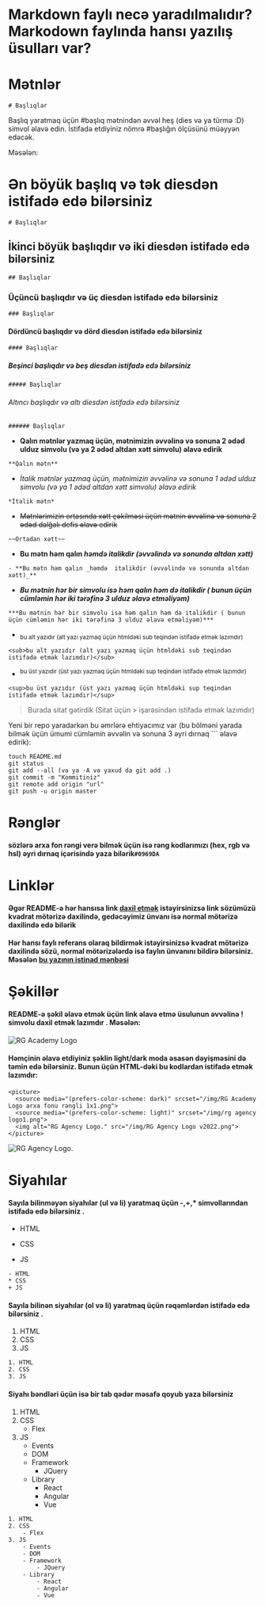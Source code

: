 # Markdown faylı necə yaradılmalıdır? Markodown faylında hansı yazılış üsulları var?

# Mətnlər
```
# Başlıqlar
```
Başlıq yaratmaq üçün #başlıq mətnindən əvvəl heş (dies və ya türmə :D) simvol əlavə edin. İstifadə etdiyiniz nömrə #başlığın ölçüsünü müəyyən edəcək.

Məsələn:
# Ən böyük başlıq və tək diesdən istifadə edə bilərsiniz
```
# Başlıqlar
```
## İkinci böyük başlıqdır və iki diesdən istifadə edə bilərsiniz
```
## Başlıqlar
```
### Üçüncü başlıqdır və üç diesdən istifadə edə bilərsiniz
```
### Başlıqlar
```
#### Dördüncü başlıqdır və dörd diesdən istifadə edə bilərsiniz
```
#### Başlıqlar
```
##### Beşinci başlıqdır və beş diesdən istifadə edə bilərsiniz
```
##### Başlıqlar
```
###### Altıncı başlıqdır və altı diesdən istifadə edə bilərsiniz
```
###### Başlıqlar
```


- **Qalın mətnlər yazmaq üçün, mətnimizin əvvəlinə və sonuna 2 ədəd ulduz simvolu (və ya 2 ədəd altdan xətt simvolu) əlavə edirik**
```
**Qalın mətn**
```
- *İtalik mətnlər yazmaq üçün, mətnimizin əvvəlinə və sonuna 1 ədəd ulduz simvolu (və ya 1 ədəd altdan xətt simvolu)  əlavə edirik*
```
*İtalik mətn*
```
- ~~Mətnlərimizin ortasında xətt çəkilməsi üçün mətnin əvvəlinə və sonuna 2 ədəd dalğalı defis əlavə edirik~~
```
~~Ortadan xətt~~
```

- **Bu mətn həm qalın _həmdə  italikdir (əvvəlində və sonunda altdan xətt)_**
```
- **Bu mətn həm qalın _həmdə  italikdir (əvvəlində və sonunda altdan xətt)_**
```

- ***Bu mətnin hər bir simvolu isə həm qalın həm də italikdir ( bunun üçün cümləmin hər iki tərəfinə 3 ulduz əlavə etməliyəm)***
```
***Bu mətnin hər bir simvolu isə həm qalın həm də italikdir ( bunun üçün cümləmin hər iki tərəfinə 3 ulduz əlavə etməliyəm)***
```

- <sub>bu alt yazıdır (alt yazı yazmaq üçün htmldəki sub teqindən istifadə etmək lazımdır)</sub>
```
<sub>bu alt yazıdır (alt yazı yazmaq üçün htmldəki sub teqindən istifadə etmək lazımdır)</sub>
```


- <sup>bu üst yazıdır (üst yazı yazmaq üçün htmldəki sup teqindən istifadə etmək lazımdır)</sup>
```
<sup>bu üst yazıdır (üst yazı yazmaq üçün htmldəki sup teqindən istifadə etmək lazımdır)</sup>
```


> Burada sitat gətirdik (Sitat üçün > işarəsindən istifadə etmək lazımdır)

Yeni bir repo yaradarkən bu əmrlərə ehtiyacımız var (bu bölməni yarada bilmək üçün ümumi cümləmin əvvəlin və sonuna 3  əyri dırnaq ``` əlavə edirik): 
``` 
touch README.md
git status 
git add --all (və ya -A və yaxud da git add .)
git commit -m "Kommitiniz"
git remote add origin "url"
git push -u origin master
```

# Rənglər
#### sözlərə arxa fon rəngi verə bilmək üçün isə rəng kodlarımızı (hex, rgb və hsl) əyri dırnaq içərisində yaza bilərik`#0969DA`

# Linklər

#### Əgər README-ə hər hansısa link [daxil etmək](https://www.instagram.com/rgacademy_org) istəyirsinizsə link sözümüzü kvadrat mötərizə daxilində, gedəcəyimiz ünvanı isə normal mötərizə daxilində edə bilərik

#### Hər hansı faylı referans olaraq bildirmək istəyirsinizsə kvadrat mötərizə daxilində sözü, normal mötərizələrdə isə faylın ünvanını bildirə bilərsiniz. Məsələn [bu yazının istinad mənbəsi](/MENBE.md)


# Şəkillər
#### README-ə şəkil əlavə etmək üçün link əlavə etmə üsulunun əvvəlinə ! simvolu daxil etmək lazımdır ![](). Məsələn:
![RG Academy Logo](./img/RG%20Agency%20Logo%20v2022.png)  

#### Həmçinin əlavə etdiyiniz şəklin light/dark moda əsasən dəyişməsini də təmin edə bilərsiniz. Bunun üçün HTML-dəki bu kodlardan istifadə etmək lazımdır:
```
<picture>
  <source media="(prefers-color-scheme: dark)" srcset="/img/RG Academy Logo arxa fonu rəngli 1x1.png">
  <source media="(prefers-color-scheme: light)" srcset="/img/rg agency logo1.png">
  <img alt="RG Agency Logo." src="/img/RG Agency Logo v2022.png">
</picture>
```
<picture>
  <source media="(prefers-color-scheme: dark)" srcset="/img/RG Academy Logo arxa fonu rəngli 1x1.png">
  <source media="(prefers-color-scheme: light)" srcset="/img/rg agency logo1.png">
  <img alt="RG Agency Logo." src="/img/RG Agency Logo v2022.png">
</picture>


# Siyahılar
#### Sayıla bilinməyən siyahılar (ul və li) yaratmaq üçün -,+,* simvollarından istifadə edə bilərsiniz .

- HTML
* CSS
+ JS
```
- HTML
* CSS
+ JS
```

#### Sayıla bilinən siyahılar (ol və li) yaratmaq üçün rəqəmlərdən istifadə edə bilərsiniz .

1. HTML
2. CSS
3. JS
```
1. HTML
2. CSS
3. JS
```

#### Siyahı bəndləri üçün isə bir tab qədər məsafə qoyub yaza bilərsiniz
1. HTML
2. CSS
    - Flex
3. JS
    - Events
    - DOM
    - Framework
        - JQuery
    - Library
        - React
        - Angular
        - Vue
```
1. HTML
2. CSS
    - Flex
3. JS
    - Events
    - DOM
    - Framework
        - JQuery
    - Library
        - React
        - Angular
        - Vue
```